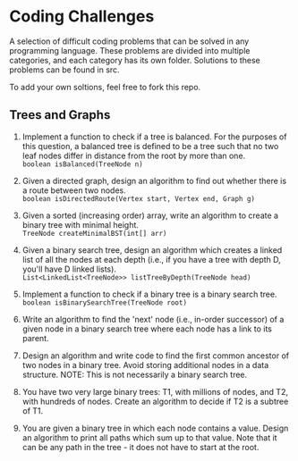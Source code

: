 Coding Challenges
=========
A selection of difficult coding problems that can be solved in any programming language. These problems are divided into multiple categories, and each category has its own folder. Solutions to these problems can be found in src.

To add your own soltions, feel free to fork this repo.

## Trees and Graphs
1. Implement a function to check if a tree is balanced. For the purposes of this question,
a balanced tree is defined to be a tree such that no two leaf nodes differ in distance
from the root by more than one.  
```boolean isBalanced(TreeNode n)```

2. Given a directed graph, design an algorithm to find out whether there is a route
between two nodes.  
```boolean isDirectedRoute(Vertex start, Vertex end, Graph g)```

3. Given a sorted (increasing order) array, write an algorithm to create a binary tree with
minimal height.  
```TreeNode createMinimalBST(int[] arr)```

4. Given a binary search tree, design an algorithm which creates a linked list of all the
nodes at each depth (i.e., if you have a tree with depth D, you'll have D linked lists).  
```List<LinkedList<TreeNode>> listTreeByDepth(TreeNode head)```

5. Implement a function to check if a binary tree is a binary search tree.  
```boolean isBinarySearchTree(TreeNode root)```

6. Write an algorithm to find the 'next' node (i.e., in-order successor) of a given node in
a binary search tree where each node has a link to its parent.

7. Design an algorithm and write code to find the first common ancestor of two nodes
in a binary tree. Avoid storing additional nodes in a data structure. NOTE: This is not
necessarily a binary search tree.

8. You have two very large binary trees: T1, with millions of nodes, and T2, with hundreds
of nodes. Create an algorithm to decide if T2 is a subtree of T1.

9. You are given a binary tree in which each node contains a value. Design an algorithm
to print all paths which sum up to that value. Note that it can be any path in the tree -
it does not have to start at the root.
